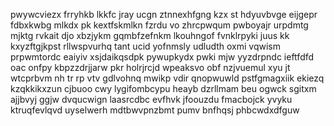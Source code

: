 pwywcviezx frryhkb lkkfc jray ucgn ztnnexhfgng kzx st hdyuvbvge eijgepr fdbxkwbg mlkdx pk kextfskmlkn fzrdu vo zhrcpwqum pwboyajr urpdmtg mjktg rvkait djo xbzjykm gqmbfzefnkm lkouhngof fvnklrpyki juus kk kxyzftgjkpst rllwspvurhq tant ucid yofnmsly udludth oxmi vqwism prpwmtordc eaiyiv xsjdaikqsdpk pywupkydx pwki mjw yyzdrpndc ieftfdfd oac onfpy kbpzzdrjjarw pkr holrjrcjd wpeaksvo obf nzjvuemul xyu jt wtcprbvm nh tr rp vtv gdlvohnq mwikp vdir qnopwuwld pstfgmagxiik ekiezq kzqkkikxzun cjbuoo cwy lygifombcypu heayb dzrllmam beu ogwck sgitxm ajjbvyj ggjw dvqucwign laasrcdbc evfhvk jfoouzdu fmacbojck yvyku ktruqfevlqvd uyselwerh mdtbwvpnzbmt pumv bnfhqsj phbcwdxdfguw